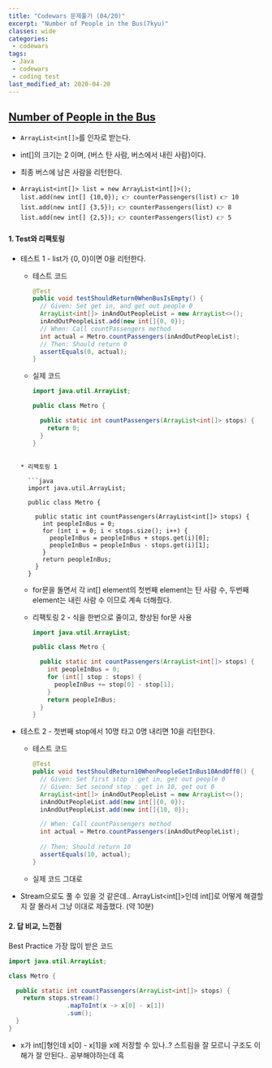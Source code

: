 ```yaml
---
title: "Codewars 문제풀기 (04/20)"
excerpt: "Number of People in the Bus(7kyu)"
classes: wide
categories:
 - codewars
tags:
 - Java
 - codewars
 - coding test
last_modified_at: 2020-04-20
---
```




## [Number of People in the Bus](https://www.codewars.com/kata/5648b12ce68d9daa6b000099/train/java)

* `ArrayList<int[]>`를 인자로 받는다.

* int[]의 크기는 2 이며, {버스 탄 사람, 버스에서 내린 사람}이다.

* 최종 버스에 남은 사람을 리턴한다.

*     ArrayList<int[]> list = new ArrayList<int[]>();
      list.add(new int[] {10,0}); 👉 counterPassengers(list) 👉 10
      list.add(new int[] {3,5}); 👉 counterPassengers(list) 👉 8
      list.add(new int[] {2,5}); 👉 counterPassengers(list) 👉 5

#### 1. Test와 리팩토링

* 테스트 1 - list가 {0, 0}이면 0을 리턴한다.

  * 테스트 코드

    ```java
    @Test
    public void testShouldReturn0WhenBusIsEmpty() {
      // Given: Set get in, and get out people 0
      ArrayList<int[]> inAndOutPeopleList = new ArrayList<>();
      inAndOutPeopleList.add(new int[]{0, 0});
      // When: Call countPassengers method
      int actual = Metro.countPassengers(inAndOutPeopleList);
      // Then: Should return 0
      assertEquals(0, actual);
    }
    ```
    
  * 실제 코드
  
    ```java
    import java.util.ArrayList;
    
    public class Metro {
    
      public static int countPassengers(ArrayList<int[]> stops) {
        return 0;
      }
    }
  ```
  
  * 리팩토링 1
  
    ```java
    import java.util.ArrayList;
    
    public class Metro {
    
      public static int countPassengers(ArrayList<int[]> stops) {
        int peopleInBus = 0;
        for (int i = 0; i < stops.size(); i++) {
          peopleInBus = peopleInBus + stops.get(i)[0];
          peopleInBus = peopleInBus - stops.get(i)[1];
        }
        return peopleInBus;
      }
    }
  ```
  
  * for문을 돌면서 각 int[] element의 첫번째 element는 탄 사람 수, 두번째 element는 내린 사람 수 이므로 계속 더해줬다.
  
  * 리팩토링 2 - 식을 한번으로 줄이고, 향상된 for문 사용
  
    ```java
    import java.util.ArrayList;
    
    public class Metro {
    
      public static int countPassengers(ArrayList<int[]> stops) {
        int peopleInBus = 0;
        for (int[] stop : stops) {
          peopleInBus += stop[0] - stop[1];
        }
        return peopleInBus;
      }
    }
    ```

* 테스트 2 - 첫번째 stop에서 10명 타고 0명 내리면 10을 리턴한다.

  * 테스트 코드

    ```java
    @Test
    public void testShouldReturn10WhenPeopleGetInBus10AndOff0() {
      // Given: Set first stop : get in, get out people 0
      // Given: Set second stop : get in 10, get out 0
      ArrayList<int[]> inAndOutPeopleList = new ArrayList<>();
      inAndOutPeopleList.add(new int[]{0, 0});
      inAndOutPeopleList.add(new int[]{10, 0});
    
      // When: Call countPassengers method
      int actual = Metro.countPassengers(inAndOutPeopleList);
      
      // Then: Should return 10
      assertEquals(10, actual);
    }
    ```

  * 실제 코드 그대로

* Stream으로도 풀 수 있을 것 같은데.. ArrayList<int[]>인데 int[]로 어떻게 해결할지 잘 몰라서 그냥 이대로 제출했다. (약 10분)

#### 2. 답 비교, 느낀점

Best Practice 가장 많이 받은 코드

```java
import java.util.ArrayList;

class Metro {

  public static int countPassengers(ArrayList<int[]> stops) {
    return stops.stream()
                .mapToInt(x -> x[0] - x[1])
                .sum();
  }
}
```

* x가 int[]형인데 x[0] - x[1]을 x에 저장할 수 있나..? 스트림을 잘 모르니 구조도 이해가 잘 안된다.. 공부해야하는데 흑
